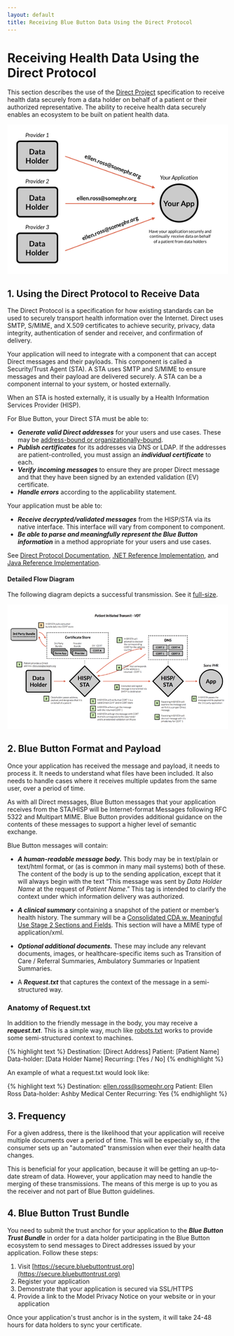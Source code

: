 ```yaml
---
layout: default
title: Receiving Blue Button Data Using the Direct Protocol
---
```


# Receiving Health Data Using the Direct Protocol

This section describes the use of the [Direct Project](http://directproject.org) specification to receive health data securely from a data holder on behalf of a patient or their authorized representative. The ability to receive health data securely enables an ecosystem to be built on patient health data.

![Receive Diagram](images/receive.png)

## 1. Using the Direct Protocol to Receive Data
The Direct Protocol is a specification for how existing standards can be used to securely transport health information over the Internet. Direct uses SMTP, S/MIME, and X.509 certificates to achieve security, privacy, data integrity, authentication of sender and receiver, and confirmation of delivery.

Your application will need to integrate with a component that can accept Direct messages and their payloads. This component is called a Security/Trust Agent (STA). A STA uses SMTP and S/MIME to ensure messages and their payload are delivered securely. A STA can be a component internal to your system, or hosted externally. 

When an STA is hosted externally, it is usually by a Health Information Services Provider (HISP). 

For Blue Button, your Direct STA must be able to:

- ***Generate valid Direct addresses*** for your users and use cases. These may be [address-bound or organizationally-bound](http://wiki.directproject.org/Applicability%2BStatement%2Bfor%2BSecure%2BHealth%2BTransport%2BWorking%2BVersion%23x4.0%20Trust%20Verification-4.1%20Verification%20of%20Certificate-Entity%20Binding).
- ***Publish certificates*** for its addresses via DNS or LDAP. If the addresses are patient-controlled, you must assign an ***individual certificate*** to each.
- ***Verify incoming messages*** to ensure they are proper Direct message and that they have been signed by an extended validation (EV) certificate.
- ***Handle errors*** according to the applicability statement.

Your application must be able to:

- ***Receive decrypted/validated messages*** from the HISP/STA via its native interface. This interface will vary from component to component.
- ***Be able to parse and meaningfully represent the Blue Button information*** in a method appropriate for your users and use cases. 

See [Direct Protocol Documentation](http://wiki.directproject.org/Documentation+Library), [.NET Reference Implementation](http://wiki.directproject.org/CSharp+Reference+Implementation), and [Java Reference Implementation](http://wiki.directproject.org/Java+Reference+Implementation).

#### Detailed Flow Diagram
The following diagram depicts a successful transmission. See it [full-size](files/patient-transmit.pdf).

![Direct Transmit Flow Diagram](images/direct-transmit.png)

## 2. Blue Button Format and Payload

Once your application has received the message and payload, it needs to process it. It needs to understand what files have been included. It also needs to handle cases where it receives multiple updates from the same user, over a period of time.

As with all Direct messages, Blue Button messages that your application receives from the STA/HISP will be Internet-format Messages following RFC 5322 and Multipart MIME. Blue Button provides additional guidance on the contents of these messages to support a higher level of semantic exchange.

Blue Button messages will contain:

- ***A human-readable message body.*** This body may be in text/plain or text/html format, or (as is common in many mail systems) both of these. The content of the body is up to the sending application, except that it will always begin with the text “This message was sent by *Data Holder Name* at the request of *Patient Name*.” This tag is intended to clarify the context under which information delivery was authorized.

- ***A clinical summary*** containing a snapshot of the patient or member’s health history. The summary will be a [Consolidated CDA w. Meaningful Use Stage 2 Sections and Fields](healthrecords.html). This section will have a MIME type of application/xml.

- ***Optional additional documents.*** These may include any relevant documents, images, or healthcare-specific items such as Transition of Care / Referral Summaries, Ambulatory Summaries or Inpatient Summaries.

- A ***Request.txt*** that captures the context of the message in a semi-structured way.

### Anatomy of Request.txt
In addition to the friendly message in the body, you may receive a ***request.txt***. This is a simple way, much like [robots.txt](http://www.robotstxt.org/robotstxt.html) works to provide some semi-structured context to machines.

{% highlight text %}
Destination: [Direct Address]
Patient: [Patient Name]
Data-holder: [Data Holder Name]
Recurring: [Yes / No]
{% endhighlight %}

An example of what a request.txt would look like:

{% highlight text %}
Destination: ellen.ross@somephr.org
Patient: Ellen Ross
Data-holder: Ashby Medical Center
Recurring: Yes
{% endhighlight %}


## 3. Frequency
For a given address, there is the likelihood that your application will receive multiple documents over a period of time. This will be especially so, if the consumer sets up an "automated" transmission when ever their health data changes. 

This is beneficial for your application, because it will be getting an up-to-date stream of data. However, your application may need to handle the merging of these transmissions. The means of this merge is up to you as the receiver and not part of Blue Button guidelines.

## 4. Blue Button Trust Bundle
You need to submit the trust anchor for your application to the ***Blue Button Trust Bundle*** in order for a data holder participating in the Blue Button ecosystem to send messages to Direct addresses issued by your application. Follow these steps:

1. Visit [https://secure.bluebuttontrust.org](https://secure.bluebuttontrust.org)
2. Register your application
3. Demonstrate that your application is secured via SSL/HTTPS
4. Provide a link to the Model Privacy Notice on your website or in your application

Once your application's trust anchor is in the system, it will take 24-48 hours for data holders to sync your certificate.

<!--

## 4. Best Practices for Accepting Direct Messages
With Blue Button, we are encouraging a secure and open network of health information exchange on behalf of the patient. As a result, if your application becomes widely used, you may want to start using white and black lists to help prioritize and control messages that your application is receiving. You can also do this based on the trust anchors of the certificates used to sign messages that you are receiving.
-->

<!--

### C. Ensuring Validity
To ensure you are receiving from semi-trusted parties, you should verify that the message has been signed by a level 1 or better certificate. You may not want to trust self-signed certificates.

You should also consider rejecting messages to addresses not in your system.
-->
<!--

You need to setup a HISP.
You need to make your certificate publicly accessible.
You need to register with a "whitelist" provider.
You need to then give addresses to your users.
Now when you receive messages to those addresses, you do something special with it on-behalf of your user.
Your system will know what type of file it is by doing ZZZ.

If the consumer has setup "automation", expect to receive messages continually. Your system needs to handle this case.

If you receive a message that is directed to an unknown address, reject it.

## Privacy & Security

What privacy and security guidance do we need to provide?

## FAQ

1. How do I get a certificate for my application?
2. How do I get listed in the trusted whitelist?

-->